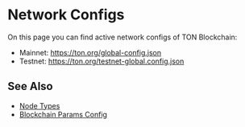 # Network Configs

On this page you can find active network configs of TON Blockchain:

-   Mainnet: https://ton.org/global-config.json
-   Testnet: https://ton.org/testnet-global.config.json

## See Also

- [Node Types](v3/documentation/infra/nodes/node-types)
- [Blockchain Params Config](/v3/documentation/network/configs/blockchain-configs)
